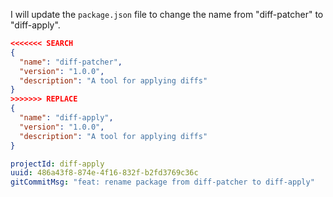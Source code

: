 I will update the `package.json` file to change the name from "diff-patcher" to "diff-apply".

```json // package.json search-replace
<<<<<<< SEARCH
{
  "name": "diff-patcher",
  "version": "1.0.0",
  "description": "A tool for applying diffs"
}
>>>>>>> REPLACE
{
  "name": "diff-apply",
  "version": "1.0.0", 
  "description": "A tool for applying diffs"
}
```

```yaml
projectId: diff-apply
uuid: 486a43f8-874e-4f16-832f-b2fd3769c36c
gitCommitMsg: "feat: rename package from diff-patcher to diff-apply"
```
